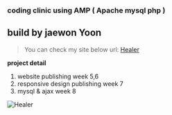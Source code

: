 ### coding clinic  using AMP ( Apache mysql php )
## build by jaewon Yoon

>You can check my site below url:
[Healer](http://bunggl.dothome.co.kr/cc/index.php)

**project  detail**
1. website publishing  week 5,6
2. responsive design publishing week 7
3. mysql & ajax week 8

![Healer](/html/cc/healer.png)